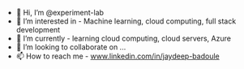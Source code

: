 - 👋 Hi, I’m @experiment-lab
- 👀 I’m interested in - Machine learning, cloud computing, full stack development
- 🌱 I’m currently - learning cloud computing, cloud servers, Azure
- 💞️ I’m looking to collaborate on ...
- 📫 How to reach me - www.linkedin.com/in/jaydeep-badoule

<!---
experiment-lab/experiment-lab is a ✨ special ✨ repository because its `README.md` (this file) appears on your GitHub profile.
You can click the Preview link to take a look at your changes.
--->
